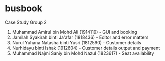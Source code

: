 # busbook

Case Study Group 2
1. Muhammad Amirul bin Mohd Ali (1914119) - GUI and booking
2. Jamilah Syakirah binti Ja'afar (1818436) - Editor and error matters
3. Nurul Yuhana Natasha binti Yusri (1812590) - Customer details
4. Nurhidayu binti Ishak (1912604) - Customer details output and payment
5. Muhammad Najmi Saniy bin Mohd Nazul (1823617) - Seat availability
